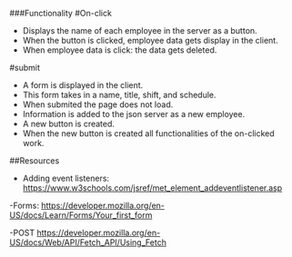 


###Functionality 
#On-click
- Displays the name of each employee in the server as a button.
- When the button is clicked, employee data gets display in the client.
- When employee data is click: the data gets deleted. 

#submit
- A form is displayed in the client.
- This form takes in a name, title, shift, and schedule.
- When submited the page does not load. 
- Information is added to the json server as a new employee. 
- A new button is created. 
- When the new button is created all functionalities of the on-clicked work. 




##Resources 

- Adding event listeners:
https://www.w3schools.com/jsref/met_element_addeventlistener.asp

-Forms:
https://developer.mozilla.org/en-US/docs/Learn/Forms/Your_first_form

-POST
https://developer.mozilla.org/en-US/docs/Web/API/Fetch_API/Using_Fetch
